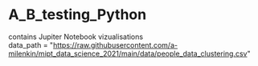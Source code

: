# A_B_testing_Python
contains Jupiter Notebook vizualisations  
data_path = "https://raw.githubusercontent.com/a-milenkin/mipt_data_science_2021/main/data/people_data_clustering.csv"
